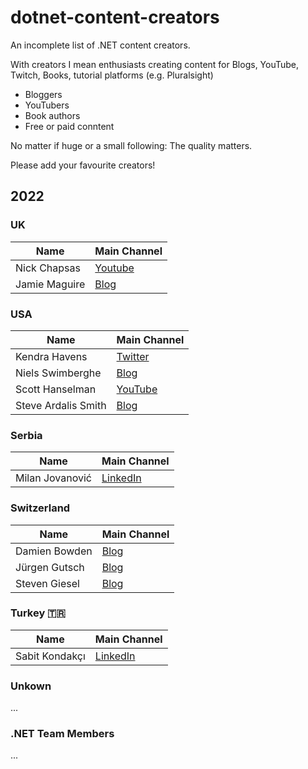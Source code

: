 # dotnet-content-creators
An incomplete list of .NET content creators.

With creators I mean enthusiasts creating content for Blogs, YouTube, Twitch, Books, tutorial platforms (e.g. Pluralsight)

* Bloggers
* YouTubers
* Book authors
* Free or paid conntent

No matter if huge or a small following: The quality matters. 

Please add your favourite creators!

## 2022

### UK
| Name  | Main Channel |
| ------------- | ------------- |
| Nick Chapsas | [Youtube](https://www.youtube.com/c/Elfocrash)  |
| Jamie Maguire | [Blog](https://jamiemaguire.net/)


### USA

| Name  | Main Channel |
| ------------- | ------------- |
| Kendra Havens | [Twitter](https://twitter.com/gotheap)
| Niels Swimberghe | [Blog](https://swimburger.net)
| Scott Hanselman | [YouTube](https://www.youtube.com/channel/UCL-fHOdarou-CR2XUmK48Og)
| Steve Ardalis Smith  | [Blog](https://ardalis.com/blog)  |

### Serbia
| Name  | Main Channel |
| ------------- | ------------- |
| Milan Jovanović | [LinkedIn](https://www.linkedin.com/in/milan-jovanovic)  |

### Switzerland
| Name  | Main Channel |
| ------------- | ------------- |
| Damien Bowden  | [Blog](https://damienbod.com)  |
| Jürgen Gutsch | [Blog](https://asp.net-hacker.rocks)
| Steven Giesel |  [Blog](https://steven-giesel.com)

### Turkey 🇹🇷
| Name  | Main Channel |
| ------------- | ------------- |
| Sabit Kondakçı | [LinkedIn](https://www.linkedin.com/in/sabit-kondak%C3%A7%C4%B1/)  |

### Unkown
...

### .NET Team Members
...
